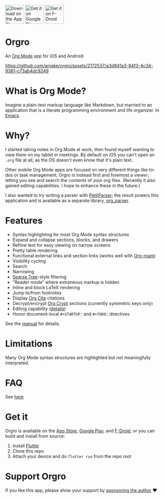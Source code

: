 [<img src="https://orgro.org/assets/appstore.png" alt="Download on the App Store" height="60">](https://apps.apple.com/us/app/orgro/id1512580074?uo=4) [<img src="https://orgro.org/assets/playstore.png" alt="Get it on Google Play" height="60">](https://play.google.com/store/apps/details?id=com.madlonkay.orgro) [<img src="https://orgro.org/assets/fdroid.png" alt="Get it on F-Droid" height="60">](https://f-droid.org/packages/com.madlonkay.orgro/)

# Orgro

An [Org Mode](https://orgmode.org/) app for iOS and Android

https://github.com/amake/orgro/assets/2172537/a3d841a3-84f3-4c34-9381-c73ab4dc9249

# What is Org Mode?

Imagine a plain-text markup language like Markdown, but married to an
application that is a literate programming environment and life organizer. In
[Emacs](https://www.gnu.org/software/emacs/).

# Why?

I started taking notes in Org Mode at work, then found myself wanting to view
them on my tablet in meetings. By default on iOS you can't open an `.org` file
at all, as the OS doesn't even know that it's plain text.

Other mobile Org Mode apps are focused on very different things like to-dos or
task management; Orgro is instead first and foremost a *viewer*, letting you see
and search the contents of your org files. (Recently it also gained editing
capabilities. I hope to enhance these in the future.)

I also wanted to try writing a parser with
[PetitParser](https://github.com/petitparser/dart-petitparser); the result
powers this application and is available as a separate library,
[org_parser](https://github.com/amake/org_parser).

# Features

- Syntax highlighting for most Org Mode syntax structures
- Expand and collapse sections, blocks, and drawers
- Reflow text for easy viewing on narrow screens
- Pretty table rendering
- Functional external links and section links (works well with
  [Org-roam](https://www.orgroam.com/))
- Visibility cycling
- Search
- Narrowing
- [Sparse Tree](https://orgmode.org/manual/Sparse-Trees.html)-style filtering
- "Reader mode" where extraneous markup is hidden
- Inline and block LaTeX rendering
- Jump to/from footnotes
- Display [Org Cite](https://orgmode.org/manual/Citations.html) citations
- Decrypt/encrypt [Org Crypt](https://orgmode.org/manual/Org-Crypt.html)
  sections (currently symmetric keys only)
- Editing capability
  ([details](https://orgro.org/faq/#can-i-edit-my-files-with-orgro))
- Honor document-local `#+STARTUP:` and `#+TODO:` directives

See the [manual](./assets/manual/orgro-manual.org) for details.

# Limitations

Many Org Mode syntax structures are highlighted but not meaningfully
interpreted.

# FAQ

See [here](https://orgro.org/faq/)

# Get it

Orgro is available on the
[App Store](https://apps.apple.com/us/app/orgro/id1512580074?uo=4),
[Google Play](https://play.google.com/store/apps/details?id=com.madlonkay.orgro),
and [F-Droid](https://f-droid.org/packages/com.madlonkay.orgro/), or you can
build and install from source:

1. Install [Flutter](https://flutter.dev/)
2. Clone this repo
3. Attach your device and do `flutter run` from the repo root

# Support Orgro

If you like this app, please show your support by [sponsoring the
author](https://github.com/sponsors/amake) ❤️
